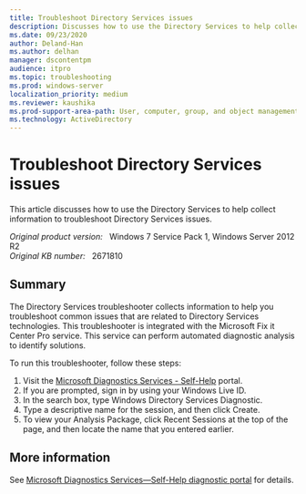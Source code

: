 ```yaml
---
title: Troubleshoot Directory Services issues
description: Discusses how to use the Directory Services to help collect information to troubleshoot Directory Services issues in Windows 7 and in Windows Server 2008 R2. This information can be analyzed by the Microsoft Fix it automated solution.
ms.date: 09/23/2020
author: Deland-Han 
ms.author: delhan
manager: dscontentpm
audience: itpro
ms.topic: troubleshooting
ms.prod: windows-server
localization_priority: medium
ms.reviewer: kaushika
ms.prod-support-area-path: User, computer, group, and object management
ms.technology: ActiveDirectory
---
```

# Troubleshoot Directory Services issues

This article discusses how to use the Directory Services to help collect information to troubleshoot Directory Services issues.

_Original product version:_ &nbsp; Windows 7 Service Pack 1, Windows Server 2012 R2  
_Original KB number:_ &nbsp; 2671810

## Summary

The Directory Services troubleshooter collects information to help you troubleshoot common issues that are related to Directory Services technologies. This troubleshooter is integrated with the Microsoft Fix it Center Pro service. This service can perform automated diagnostic analysis to identify solutions.

To run this troubleshooter, follow these steps:

1. Visit the [Microsoft Diagnostics Services - Self-Help](https://home.diagnostics.support.microsoft.com/selfhelp) portal.
2. If you are prompted, sign in by using your Windows Live ID.
3. In the search box, type Windows Directory Services Diagnostic.
4. Type a descriptive name for the session, and then click Create.
5. To view your Analysis Package, click Recent Sessions at the top of the page, and then locate the name that you entered earlier.

## More information

See [Microsoft Diagnostics Services—Self-Help diagnostic portal](https://docs.microsoft.com/exchange/troubleshoot/administration/self-help-portal) for details.
